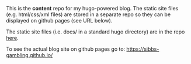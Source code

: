 This is the __content__ repo for my hugo-powered blog. The static site
files (e.g. html/css/xml files) are stored in a separate repo so they can
be displayed on github pages (see URL below).

The static site files (i.e. docs/ in a standard hugo directory) are in the repo
[here](https://github.com/sibbs-gambling/sibbs-gambling.github.io).

To see the actual blog site on github pages go to: https://sibbs-gambling.github.io/
